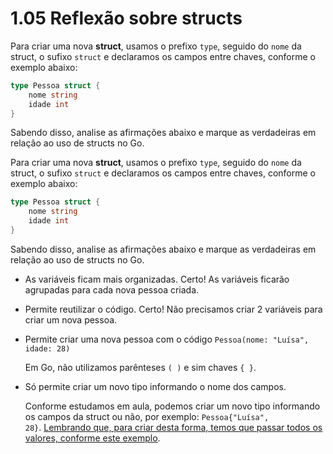 # 1.05 Reflexão sobre structs

Para criar uma nova **struct**, usamos o prefixo `type`, seguido do `nome` da struct, o sufixo `struct` e declaramos os campos entre chaves, conforme o exemplo abaixo:

```go
type Pessoa struct {
    nome string
    idade int
}
```

Sabendo disso, analise as afirmações abaixo e marque as verdadeiras em relação ao uso de structs no Go.

Para criar uma nova **struct**, usamos o prefixo `type`, seguido do `nome` da struct, o sufixo `struct` e declaramos os campos entre chaves, conforme o exemplo abaixo:

```go
type Pessoa struct {
    nome string
    idade int
}
```

Sabendo disso, analise as afirmações abaixo e marque as verdadeiras em relação ao uso de structs no Go.

-  As variáveis ficam mais organizadas.
    Certo! As variáveis ficarão agrupadas para cada nova pessoa criada.
    
- Permite reutilizar o código.
    Certo! Não precisamos criar 2 variáveis para criar um nova pessoa.
    
- Permite criar uma nova pessoa com o código `Pessoa(nome: "Luísa", idade: 28)`
    
    Em Go, não utilizamos parênteses `( )` e sim chaves `{ }`.
    
- Só permite criar um novo tipo informando o nome dos campos.
    
    Conforme estudamos em aula, podemos criar um novo tipo informando os campos da struct ou não, por exemplo: `Pessoa{"Luísa", 28}`. [Lembrando que, para criar desta forma, temos que passar todos os valores, conforme este exemplo](https://play.golang.org/p/GeswH5m6qKd).